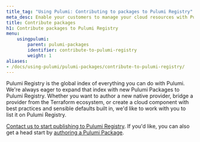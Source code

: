 ```yaml
---
title_tag: "Using Pulumi: Contributing to packages to Pulumi Registry"
meta_desc: Enable your customers to manage your cloud resources with Pulumi. Share opinionated cloud components that quickly stand up well-architected cloud architectures.
title: Contribute packages
h1: Contribute packages to Pulumi Registry
menu:
    usingpulumi:
        parent: pulumi-packages
        identifier: contribute-to-pulumi-registry
        weight: 1
aliases:
- /docs/using-pulumi/pulumi-packages/contribute-to-pulumi-registry/
---
```


Pulumi Registry is the global index of everything you can do with Pulumi. We're always eager to expand that index with new Pulumi Packages to Pulumi Registry. Whether you want to author a new native provider, bridge a provider from the Terraform ecosystem, or create a cloud component with best practices and sensible defaults built in, we'd like to work with you to list it on Pulumi Registry.

[Contact us to start publishing to Pulumi Registry](/contact/?form=registry). If you'd like, you can also get a head start by [authoring a Pulumi Package](/docs/using-pulumi/pulumi-packages/).
